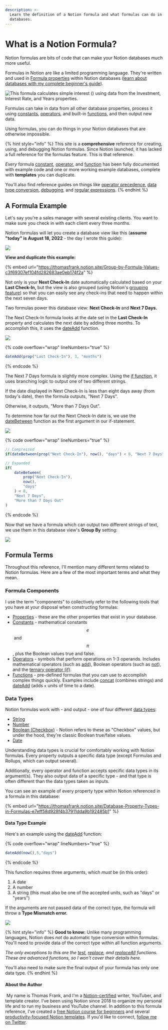 ```yaml
---
description: >-
  Learn the definition of a Notion formula and what formulas can do in your
  databases.
---
```


# What is a Notion Formula?

Notion formulas are bits of code that can make your Notion databases much more useful.

Formulas in Notion are like a limited programming language. They're written and used in [Formula properties](create-a-formula-property.md) within Notion databases ([learn about databases with my complete beginner's guide](https://thomasjfrank.com/notion-databases-the-ultimate-beginners-guide/)).

![This formula calculates simple interest () using data from the Investment, Interest Rate, and Years properties.](<.gitbook/assets/First Notion Formula Example.png>)

Formulas can take in data from all other database properties, process it using [constants](formula-components/constants/), [operators](formula-components/operators/), and built-in [functions](formula-components/functions/), and then output new data.

Using formulas, you can do things in your Notion databases that are otherwise impossible.

{% hint style="info" %}
This site is a **comprehensive** reference for creating, using, and debugging Notion formulas. Since Notion launched, it has lacked a full reference for the formulas feature. This is that reference.&#x20;

_Every_ formula [constant](formula-components/constants/), [operator](formula-components/operators/), and [function](formula-components/functions/) has been fully documented with example code and one or more working example databases, complete with **templates** you can duplicate.

You'll also find reference guides on things like [operator precedence](reference/operator-precedence-and-associativity.md), [data type conversion](reference/converting-data-types.md), [debugging](reference/fixing-notion-formula-errors.md), and [regular expressions](reference/regular-expressions-in-notion-formulas.md).
{% endhint %}

## A Formula Example

Let's say you're a sales manager with several existing clients. You want to make sure you check in with each client every three months.

Notion formulas will let you create a database view like this (**assume "today" is August 18, 2022** - the day I wrote this guide):

![](<.gitbook/assets/Client Dashboard - Notion Formulas Example.png>)

**View and duplicate this example:**

{% embed url="https://thomasfrank.notion.site/Group-by-Formula-Values-c3f69307ef104fd282683ae0eb174f2a" %}

Not only is your **Next Check-In** date automatically calculated based on your **Last Check-In,** but the view is also grouped (using Notion's [grouping feature](https://thomasjfrank.com/notion-databases-the-ultimate-beginners-guide/#grouping)) so that you can easily see any check-ins that need to happen within the next seven days.

Two formulas power this database view: **Next Check-In** and **Next  7 Days.**

The Next Check-In formula looks at the date set in the **Last Check-In** property and calculates the next date by adding three months. To accomplish this, it uses the [dateAdd](formula-components/functions/dateadd.md) function.

![](<.gitbook/assets/Next Check-In.png>)

{% code overflow="wrap" lineNumbers="true" %}
```javascript
dateAdd(prop("Last Check-In"), 3, "months")
```
{% endcode %}

The Next 7 Days formula is slightly more complex. Using the [if function](formula-components/operators/if.md), it uses branching logic to output one of two different strings.

If the date displayed in Next Check-In is less than eight days away (from today's date), then the formula outputs, "Next 7 Days".

Otherwise, it outputs, "More than 7 Days Out".

To determine how far out the Next Check-In date is, we use the [dateBetween](formula-components/functions/datebetween.md) function as the first argument in our if-statement.

![](<.gitbook/assets/Next 7 Days.png>)

{% code overflow="wrap" lineNumbers="true" %}
```javascript
// Compressed
if(dateBetween(prop("Next Check-In"), now(), "days") < 8, "Next 7 Days", "More than 7 Days Out")

// Expanded
if(
    dateBetween(
        prop("Next Check-In"), 
        now(), 
        "days"
    ) < 8, 
    "Next 7 Days", 
    "More than 7 Days Out"
)
```
{% endcode %}

Now that we have a formula which can output two different strings of text, we use them in this database view's **Group By** setting:

![](<.gitbook/assets/Grouping Settings.png>)

## Formula Terms

Throughout this reference, I'll mention many different terms related to Notion formulas. Here are a few of the most important terms and what they mean.

### Formula Components

I use the term "components" to collectively refer to the following tools that you have at your disposal when constructing formulas:

* [Properties](formula-basics/reference-properties-in-formulas.md) - these are the other properties that exist in your database.
* [Constants](formula-components/constants/) - mathematical constants $$e$$​ and $$π$$​, plus the Boolean values true and false.
* [Operators](formula-components/operators/) - symbols that perform operations on 1-3 operands. Includes mathematical operators (such as [add](formula-components/operators/add.md)), Boolean operators (such as [not](formula-components/operators/not.md)), and the [ternary operator (if)](formula-components/operators/if.md).
* [Functions](formula-components/functions/) - pre-defined formulas that you can use to accomplish complex things quickly. Examples include [concat](formula-components/functions/concat.md) (combines strings) and [dateAdd](formula-components/functions/dateadd.md) (adds `x` units of time to a date).

### Data Types

Notion formulas work with - and output - one of four different [data types](formula-basics/data-types/):

* [String](formula-basics/data-types/string.md)
* [Number](formula-basics/data-types/number.md)
* [Boolean (Checkbox)](formula-basics/data-types/boolean-checkbox.md) - Notion refers to these as "Checkbox" values, but under the hood, they're classic Boolean true/false values.
* [Date](formula-basics/data-types/date-data-type.md)

Understanding data types is crucial for comfortably working with Notion formulas. Every property outputs a specific data type (except Formulas and Rollups, which can output several).

Additionally, every operator and function accepts specific data types in its argument(s). They also output data of a specific type - and that type is often different than the data types taken as inputs.

You can see an example of every property type within Notion referenced in a formula in this database:

{% embed url="https://thomasfrank.notion.site/Database-Property-Types-in-Formulas-e7eff58d928f4b37911dda9b192485b1" %}

#### **Data Type Example**

Here's an example using the [dateAdd](formula-components/functions/dateadd.md) function:

{% code overflow="wrap" lineNumbers="true" %}
```javascript
dateAdd(now(),5,"days")
```
{% endcode %}

This function requires three arguments, which _must_ be (in this order):

1. A date
2. A number
3. A string (this must also be one of the accepted units, such as "days" or "years")

If the arguments are not passed data of the correct type, the formula will throw a **Type Mismatch error.**

![](<.gitbook/assets/Type Mismatch Error.png>)

{% hint style="info" %}
**Good to know:** Unlike many programming languages, Notion does _not_ do automatic type conversion within formulas. You'll need to provide data of the correct type within all function arguments.

_The only exceptions to this are the_ [_test_](formula-components/functions/test.md)_,_ [_replace_](formula-components/functions/replace.md)_, and_ [_replaceAll_](formula-components/functions/replaceall.md) _functions. These are advanced functions, so I won't cover their details here._

You'll also need to make sure the final output of your formula has only one data type.
{% endhint %}

#### About the Author

<img src=".gitbook/assets/Notion Fundamentals with Thomas Frank - Avatar 2021 compressed (1).png" alt="" data-size="line"> My name is Thomas Frank, and I'm a [Notion-certified](https://www.credly.com/badges/95fae13a-17bf-4b4a-a3d2-d58c8a3e6a2a/public\_url) writer, YouTuber, and template creator. I've been using Notion since 2018 to organize my personal life and to run my business and YouTube channel. In addition to this formula reference, I've created a [free Notion course for beginners](https://thomasjfrank.com/fundamentals/) and several [productivity-focused Notion templates](https://thomasjfrank.com/templates/). If you'd like to connect, [follow me on Twitter](https://twitter.com/TomFrankly).
